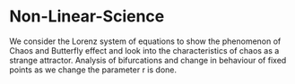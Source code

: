 # Non-Linear-Science

We consider the Lorenz system of equations to show the phenomenon of Chaos and Butterfly effect and look into the characteristics of chaos as a strange attractor. Analysis of bifurcations and change in behaviour of fixed points as we change the parameter r is done.
